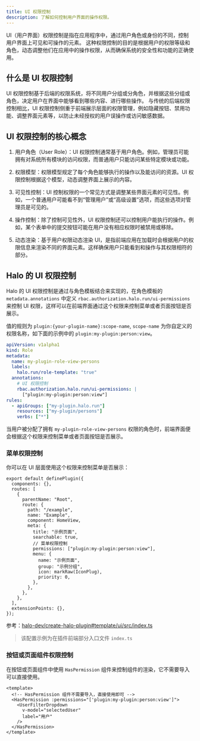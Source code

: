 ```yaml
---
title: UI 权限控制
description: 了解如何控制用户界面的操作权限。
---
```

UI（用户界面）权限控制是指在应用程序中，通过用户角色或身份的不同，控制用户界面上可见和可操作的元素。
这种权限控制的目的是根据用户的权限等级和角色，动态调整他们在应用中的操作权限，从而确保系统的安全性和功能的正确使用。

## 什么是 UI 权限控制

UI 权限控制基于后端的权限系统，将不同用户分组或分角色，并根据这些分组或角色，决定用户在界面中能够看到哪些内容、进行哪些操作。
与传统的后端权限控制相比，UI 权限控制侧重于前端展示层面的权限管理，例如隐藏按钮、禁用功能、调整界面元素等，以防止未经授权的用户误操作或访问敏感数据。

## UI 权限控制的核心概念

1. 用户角色（User Role）：UI 权限控制通常基于用户角色。例如，管理员可能拥有对系统所有模块的访问权限，而普通用户只能访问某些特定模块或功能。

2. 权限模型：权限模型规定了每个角色能够执行的操作以及能访问的资源。UI 权限控制根据这个模型，动态调整界面上展示的内容。

3. 可见性控制：UI 控制权限的一个常见方式是调整某些界面元素的可见性。例如，一个普通用户可能看不到“管理用户”或“高级设置”选项，而这些选项对管理员是可见的。

4. 操作控制：除了控制可见性外，UI 权限控制还可以控制用户能执行的操作。例如，某个表单中的提交按钮可能在用户没有相应权限时被禁用或移除。

5. 动态渲染：基于用户权限动态渲染 UI，是指前端应用在加载时会根据用户的权限信息来渲染不同的界面元素。这样确保用户只能看到和操作与其权限相符的部分。

## Halo 的 UI 权限控制

Halo 的 UI 权限控制是通过与角色模板结合来实现的，在角色模板的 `metadata.annotations` 中定义 `rbac.authorization.halo.run/ui-permissions` 来控制 UI 权限，这样可以在前端界面通过这个权限来控制菜单或者页面按钮是否展示。

值的规则为 `plugin:{your-plugin-name}:scope-name`, `scope-name` 为你自定义的权限名称，如下面的示例中的 `plugin:my-plugin:person:view`。

```yaml
apiVersion: v1alpha1
kind: Role
metadata:
  name: my-plugin-role-view-persons
  labels:
    halo.run/role-template: "true"
  annotations:
    # UI 权限控制
    rbac.authorization.halo.run/ui-permissions: |
      ["plugin:my-plugin:person:view"]
rules:
  - apiGroups: ["my-plugin.halo.run"]
    resources: ["my-plugin/persons"]
    verbs: ["*"]
```

当用户被分配了拥有 `my-plugin-role-view-persons` 权限的角色时，前端界面便会根据这个权限来控制菜单或者页面按钮是否展示。

### 菜单权限控制

你可以在 UI 层面使用这个权限来控制菜单是否展示：

```vue
export default definePlugin({
  components: {},
  routes: [
    {
      parentName: "Root",
      route: {
        path: "/example",
        name: "Example",
        component: HomeView,
        meta: {
          title: "示例页面",
          searchable: true,
          // 菜单权限控制
          permissions: ["plugin:my-plugin:person:view"],
          menu: {
            name: "示例页面",
            group: "示例分组",
            icon: markRaw(IconPlug),
            priority: 0,
          },
        },
      },
    },
  ],
  extensionPoints: {},
});
```

参考：[halo-dev/create-halo-plugin#template/ui/src/index.ts](https://github.com/halo-dev/create-halo-plugin/blob/a4ce935a637faff4a7f00fecbdee08f55fd66ffd/template/ui/src/index.ts)

> 该配置示例为在插件前端部分入口文件 `index.ts`

### 按钮或页面组件权限控制

在按钮或页面组件中使用 `HasPermission` 组件来控制组件的渲染，它不需要导入可以直接使用。

```vue
<template>
  <!-- HasPermission 组件不需要导入，直接使用即可 -->
  <HasPermission :permissions="['plugin:my-plugin:person:view']">
    <UserFilterDropdown
      v-model="selectedUser"
      label="用户"
    />
  </HasPermission>
</template>
```
